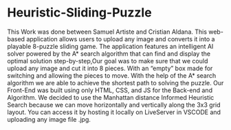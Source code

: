# Heuristic-Sliding-Puzzle
This Work was done between Samuel Artiste and Cristian Aldana.
This web-based application allows users to upload any image and converts it into a playable 8-puzzle sliding game. The application features an intelligent AI solver powered by the A* search algorithm that can find and display the optimal solution step-by-step,Our goal was to make sure that we could upload any image and cut it into 8 pieces. With an “empty” box made for switching and allowing the pieces to move. With the help of the A* search algorithm we are able to achieve the shortest path to solving the puzzle. Our Front-End was built using only HTML, CSS, and JS for the Back-end and Algorithm. We decided to use the Manhattan distance Informed Heuristic Search because we can move horizontally and vertically along the 3x3 grid layout. You can access it by hosting it locally on LiveServer in VSCODE and uploading any image file .jpg.
